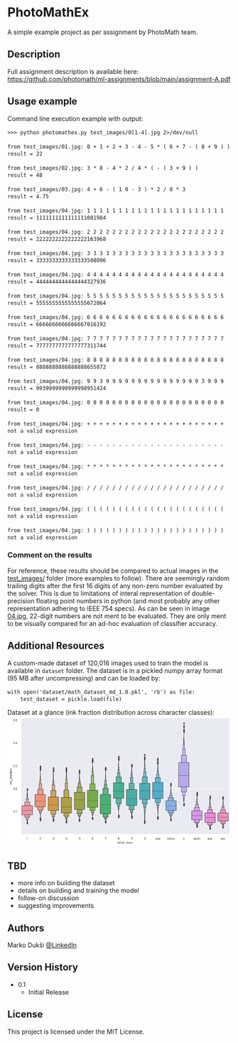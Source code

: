 # PhotoMathEx

A simple example project as per assignment by PhotoMath team.

## Description

Full assignment description is available here: https://github.com/photomath/ml-assignments/blob/main/assignment-A.pdf

## Usage example

Command line execution example with output:

```
>>> python photomathex.py test_images/0[1-4].jpg 2>/dev/null

from test_images/01.jpg: 0 + 1 + 2 + 3 - 4 - 5 * ( 6 + 7 - ( 8 + 9 ) )
result = 22

from test_images/02.jpg: 3 * 8 - 4 * 2 / 4 * ( - ( 3 + 9 ) )
result = 48

from test_images/03.jpg: 4 + 6 - ( 1 0 - 3 ) * 2 / 8 * 3
result = 4.75

from test_images/04.jpg: 1 1 1 1 1 1 1 1 1 1 1 1 1 1 1 1 1 1 1 1 1 1
result = 1111111111111111081984

from test_images/04.jpg: 2 2 2 2 2 2 2 2 2 2 2 2 2 2 2 2 2 2 2 2 2 2
result = 2222222222222222163968

from test_images/04.jpg: 3 3 3 3 3 3 3 3 3 3 3 3 3 3 3 3 3 3 3 3 3 3
result = 3333333333333333508096

from test_images/04.jpg: 4 4 4 4 4 4 4 4 4 4 4 4 4 4 4 4 4 4 4 4 4 4
result = 4444444444444444327936

from test_images/04.jpg: 5 5 5 5 5 5 5 5 5 5 5 5 5 5 5 5 5 5 5 5 5 5
result = 5555555555555555672064

from test_images/04.jpg: 6 6 6 6 6 6 6 6 6 6 6 6 6 6 6 6 6 6 6 6 6 6
result = 6666666666666667016192

from test_images/04.jpg: 7 7 7 7 7 7 7 7 7 7 7 7 7 7 7 7 7 7 7 7 7 7
result = 7777777777777777311744

from test_images/04.jpg: 8 8 8 8 8 8 8 8 8 8 8 8 8 8 8 8 8 8 8 8 8 8
result = 8888888888888888655872

from test_images/04.jpg: 9 9 3 9 9 9 9 9 9 9 9 9 9 9 9 9 9 9 3 9 9 9
result = 9939999999999998951424

from test_images/04.jpg: 0 0 0 0 0 0 0 0 0 0 0 0 0 0 0 0 0 0 0 0 0 0
result = 0

from test_images/04.jpg: + + + + + + + + + + + + + + + + + + + + + +
not a valid expression

from test_images/04.jpg: - - - - - - - - - - - - - - - - - - - - - -
not a valid expression

from test_images/04.jpg: * * * * * * * * * * * * * * * * * * * * * *
not a valid expression

from test_images/04.jpg: / / / / / / / / / / / / / / / / / / / / / /
not a valid expression

from test_images/04.jpg: ( ( ( ( ( ( ( ( ( ( ( ( ( ( ( ( ( ( ( ( ( (
not a valid expression

from test_images/04.jpg: ) ) ) ) ) ) ) ) ) ) ) ) ) ) ) ) ) ) ) ) ) )
not a valid expression
```

### Comment on the results

For reference, these results should be compared to actual images in the [test_images/](https://github.com/MarkoDuksi/PhotoMathEx/blob/main/test_images/) folder (more examples to follow). There are seemingly random trailing digits after the first 16 digits of any non-zero number evaluated by the solver. This is due to limitations of interal representation of double-precision floating point numbers in python (and most probably any other representation adhering to IEEE 754 specs). As can be seen in image [04.jpg](https://github.com/MarkoDuksi/PhotoMathEx/blob/main/test_images/04.jpg?raw=true), 22-digit numbers are not ment to be evaluated. They are only ment to be visually compared for an ad-hoc evaluation of classifier accuracy.

## Additional Resources

A custom-made dataset of 120,016 images used to train the model is available in `dataset` folder. The dataset is in a pickled numpy array format (95 MB after uncompressing) and can be loaded by:
```
with open('dataset/math_dataset_md_1.0.pkl', 'rb') as file:
    test_dataset = pickle.load(file)
```
Dataset at a glance (ink fraction distribution across character classes):
![ink fraction distribution across character labels](https://github.com/MarkoDuksi/PhotoMathEx/blob/main/images/dataset.png)

## TBD
- more info on building the dataset
- details on building and training the model
- follow-on discussion
- suggesting improvements

## Authors

Marko Dukši
[@LinkedIn](https://www.linkedin.com/in/mduksi/)

## Version History

- 0.1
    * Initial Release

## License

This project is licensed under the MIT License.

